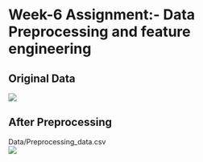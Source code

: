 # Week-6 Assignment:- Data Preprocessing and feature engineering 
## Original Data
<img src = "https://github.com/amansetu03/DS-Internship-Celebal-Technology/assets/106844274/4cf39d9f-293f-487c-9f02-e896aa98641c"><br>
## After Preprocessing
Data/Preprocessing_data.csv<br>
<img src = "https://github.com/amansetu03/DS-Internship-Celebal-Technology/assets/106844274/8cfd5f38-c6dd-40c1-9023-3900290354cd">


